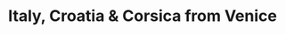 ---
category: mediterranean
title: Italy, Croatia & Corsica from Venice
class: italy-croatia-and-corsica-from-venice
cruiseline: P&O Cruises, Oceana
special-info: Flights from London, Manchester & Birmingham
price: 490
nights: 7
cruise-url: http://www.planetcruise.co.uk/po-cruises/oceana/11-may-2016/97627?referrersiteid=970
---